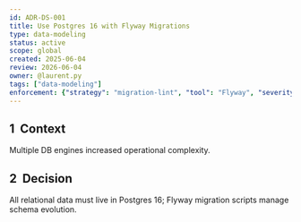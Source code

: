 ```yaml
---
id: ADR-DS-001
title: Use Postgres 16 with Flyway Migrations
type: data-modeling
status: active
scope: global
created: 2025-06-04
review: 2026-06-04
owner: @laurent.py
tags: ["data-modeling"]
enforcement: {"strategy": "migration-lint", "tool": "Flyway", "severity": "error"}
---
```

## 1  Context
Multiple DB engines increased operational complexity.

## 2  Decision
All relational data must live in Postgres 16; Flyway migration scripts manage schema evolution.
